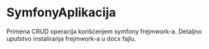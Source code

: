# SymfonyAplikacija
Primena CRUD operacija korišćenjem symfony frejmwork-a. Detaljno uputstvo instaliranja frejmwork-a u docx fajlu.
